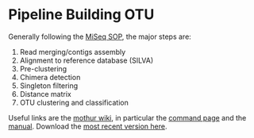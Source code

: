 # Pipeline Building OTU
Generally following the [MiSeq SOP](https://www.mothur.org/wiki/MiSeq_SOP), the major steps are:
1. Read merging/contigs assembly
1. Alignment to reference database (SILVA)
1. Pre-clustering
1. Chimera detection
1. Singleton filtering
1. Distance matrix
1. OTU clustering and classification

Useful links are the [mothur wiki](https://www.mothur.org/wiki/Main_Page), in particular the [command page](https://www.mothur.org/wiki/Category:Commands) and the [manual](https://www.mothur.org/wiki/Mothur_manual). Download the [most recent version here](https://github.com/mothur/mothur/releases).
